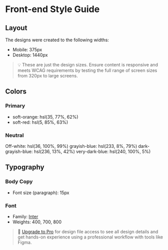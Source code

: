 # Front-end Style Guide

## Layout

The designs were created to the following widths:

- Mobile: 375px
- Desktop: 1440px

> 💡 These are just the design sizes. Ensure content is responsive and meets WCAG requirements by testing the full range of screen sizes from 320px to large screens.

## Colors

### Primary

- soft-orange: hsl(35, 77%, 62%)
- soft-red: hsl(5, 85%, 63%)

### Neutral

Off-white: hsl(36, 100%, 99%)
grayish-blue: hsl(233, 8%, 79%)
dark-grayish-blue: hsl(236, 13%, 42%)
very-dark-blue: hsl(240, 100%, 5%)

## Typography

### Body Copy

- Font size (paragraph): 15px

### Font

- Family: [Inter](https://fonts.google.com/specimen/Inter)
- Weights: 400, 700, 800

> 💎 [Upgrade to Pro](https://www.frontendmentor.io/pro?ref=style-guide) for design file access to see all design details and get hands-on experience using a professional workflow with tools like Figma.
